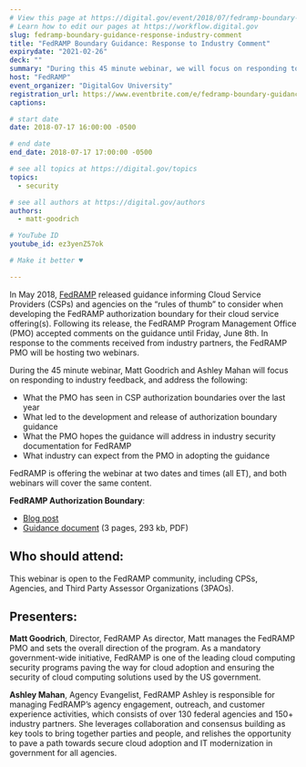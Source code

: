 ```yaml
---
# View this page at https://digital.gov/event/2018/07/fedramp-boundary-guidance-response-industry-comment
# Learn how to edit our pages at https://workflow.digital.gov
slug: fedramp-boundary-guidance-response-industry-comment
title: "FedRAMP Boundary Guidance: Response to Industry Comment"
expirydate: "2021-02-26"
deck: ""
summary: "During this 45 minute webinar, we will focus on responding to industry feedback from the May 2018 guidance that FedRAMP released to inform Cloud Service Providers (CSPs) and agencies on the “rules of thumb” to consider when developing the FedRAMP authorization boundary for their cloud service offering(s)."
host: "FedRAMP"
event_organizer: "DigitalGov University"
registration_url: https://www.eventbrite.com/e/fedramp-boundary-guidance-response-to-industry-comment-registration-47678739393
captions: 

# start date
date: 2018-07-17 16:00:00 -0500

# end date
end_date: 2018-07-17 17:00:00 -0500

# see all topics at https://digital.gov/topics
topics: 
  - security

# see all authors at https://digital.gov/authors
authors: 
  - matt-goodrich

# YouTube ID
youtube_id: ez3yenZ57ok

# Make it better ♥

---
```


In May 2018, [FedRAMP](https://www.fedramp.gov/) released guidance informing Cloud Service Providers (CSPs) and agencies on the “rules of thumb” to consider when developing the FedRAMP authorization boundary for their cloud service offering(s). Following its release, the FedRAMP Program Management Office (PMO) accepted comments on the guidance until Friday, June 8th. In response to the comments received from industry partners, the FedRAMP PMO will be hosting two webinars. 

During the 45 minute webinar, Matt Goodrich and Ashley Mahan will focus on responding to industry feedback, and address the following:

- What the PMO has seen in CSP authorization boundaries over the last year
- What led to the development and release of authorization boundary guidance 
- What the PMO hopes the guidance will address in industry security documentation for FedRAMP
- What industry can expect from the PMO in adopting the guidance

FedRAMP is offering the webinar at two dates and times (all ET), and both webinars will cover the same content. 

**FedRAMP Authorization Boundary**: 

 * [Blog post](https://www.fedramp.gov/fedramp-authorization-boundary-guidance-released/) 
 * [Guidance document](https://www.fedramp.gov/assets/resources/documents/CSP_A_FedRAMP_Authorization_Boundary_Guidance.pdf) (3 pages, 293 kb, PDF) 

## Who should attend: 

This webinar is open to the FedRAMP community, including CPSs, Agencies, and Third Party Assessor Organizations (3PAOs).

## Presenters: 

**Matt Goodrich**, Director, FedRAMP 
As director, Matt manages the FedRAMP PMO and sets the overall direction of the program. As a mandatory government-wide initiative, FedRAMP is one of the leading cloud computing security programs paving the way for cloud adoption and ensuring the security of cloud computing solutions used by the US government.

**Ashley Mahan**, Agency Evangelist, FedRAMP 
Ashley is responsible for managing FedRAMP’s agency engagement, outreach, and customer experience activities, which consists of over 130 federal agencies and 150+ industry partners. She leverages collaboration and consensus building as key tools to bring together parties and people, and relishes the opportunity to pave a path towards secure cloud adoption and IT modernization in government for all agencies.

